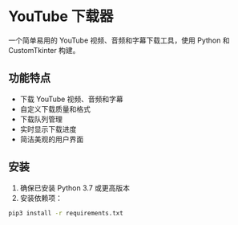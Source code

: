 # YouTube 下载器

一个简单易用的 YouTube 视频、音频和字幕下载工具，使用 Python 和 CustomTkinter 构建。

## 功能特点

- 下载 YouTube 视频、音频和字幕
- 自定义下载质量和格式
- 下载队列管理
- 实时显示下载进度
- 简洁美观的用户界面

## 安装

1. 确保已安装 Python 3.7 或更高版本
2. 安装依赖项：

```bash
pip3 install -r requirements.txt
```